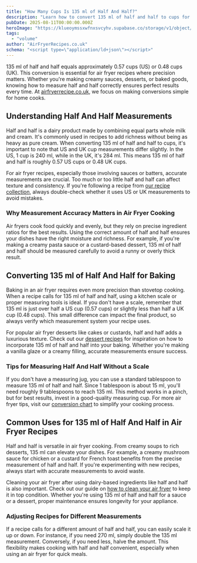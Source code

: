 ```yaml
---
title: "How Many Cups Is 135 ml of Half And Half?"
description: "Learn how to convert 135 ml of half and half to cups for perfect recipes every time. Includes UK & US measurements for air fryer cooking."
pubDate: 2025-08-11T00:00:00.000Z
heroImage: "https://klueoymssxwfnxsvcyhv.supabase.co/storage/v1/object/public/md/how-many-cups-is-135-ml-of-half-and-half-31079f66.webp"
tags:
  - "volume"
author: "AirFryerRecipes.co.uk"
schema: "<script type=\"application/ld+json\"></script>"
---
```


<p>135 ml of half and half equals approximately 0.57 cups (US) or 0.48 cups (UK). This conversion is essential for air fryer recipes where precision matters. Whether you're making creamy sauces, desserts, or baked goods, knowing how to measure half and half correctly ensures perfect results every time. At <a href=https://www.airfryerrecipe.co.uk>airfryerrecipe.co.uk</a>, we focus on making conversions simple for home cooks.</p>  

<h2>Understanding Half And Half Measurements</h2>  
<p>Half and half is a dairy product made by combining equal parts whole milk and cream. It's commonly used in recipes to add richness without being as heavy as pure cream. When converting 135 ml of half and half to cups, it's important to note that US and UK cup measurements differ slightly. In the US, 1 cup is 240 ml, while in the UK, it's 284 ml. This means 135 ml of half and half is roughly 0.57 US cups or 0.48 UK cups.</p>  

<p>For air fryer recipes, especially those involving sauces or batters, accurate measurements are crucial. Too much or too little half and half can affect texture and consistency. If you're following a recipe from <a href=https://www.airfryerrecipe.co.uk/recipes>our recipe collection</a>, always double-check whether it uses US or UK measurements to avoid mistakes.</p>  

<h3>Why Measurement Accuracy Matters in Air Fryer Cooking</h3>  
<p>Air fryers cook food quickly and evenly, but they rely on precise ingredient ratios for the best results. Using the correct amount of half and half ensures your dishes have the right moisture and richness. For example, if you're making a creamy pasta sauce or a custard-based dessert, 135 ml of half and half should be measured carefully to avoid a runny or overly thick result.</p>  

<h2>Converting 135 ml of Half And Half for Baking</h2>  
<p>Baking in an air fryer requires even more precision than stovetop cooking. When a recipe calls for 135 ml of half and half, using a kitchen scale or proper measuring tools is ideal. If you don't have a scale, remember that 135 ml is just over half a US cup (0.57 cups) or slightly less than half a UK cup (0.48 cups). This small difference can impact the final product, so always verify which measurement system your recipe uses.</p>  

<p>For popular air fryer desserts like cakes or custards, half and half adds a luxurious texture. Check out our <a href=https://www.airfryerrecipe.co.uk/recipe-category/dessert>dessert recipes</a> for inspiration on how to incorporate 135 ml of half and half into your baking. Whether you're making a vanilla glaze or a creamy filling, accurate measurements ensure success.</p>  

<h3>Tips for Measuring Half And Half Without a Scale</h3>  
<p>If you don't have a measuring jug, you can use a standard tablespoon to measure 135 ml of half and half. Since 1 tablespoon is about 15 ml, you'll need roughly 9 tablespoons to reach 135 ml. This method works in a pinch, but for best results, invest in a good-quality measuring cup. For more air fryer tips, visit our <a href=https://www.airfryerrecipe.co.uk/air-fryer-conversion-chart>conversion chart</a> to simplify your cooking process.</p>  

<h2>Common Uses for 135 ml of Half And Half in Air Fryer Recipes</h2>  
<p>Half and half is versatile in air fryer cooking. From creamy soups to rich desserts, 135 ml can elevate your dishes. For example, a creamy mushroom sauce for chicken or a custard for French toast benefits from the precise measurement of half and half. If you're experimenting with new recipes, always start with accurate measurements to avoid waste.</p>  

<p>Cleaning your air fryer after using dairy-based ingredients like half and half is also important. Check out our guide on <a href=https://www.airfryerrecipe.co.uk/air-fryer-cleaner>how to clean your air fryer</a> to keep it in top condition. Whether you're using 135 ml of half and half for a sauce or a dessert, proper maintenance ensures longevity for your appliance.</p>  

<h3>Adjusting Recipes for Different Measurements</h3>  
<p>If a recipe calls for a different amount of half and half, you can easily scale it up or down. For instance, if you need 270 ml, simply double the 135 ml measurement. Conversely, if you need less, halve the amount. This flexibility makes cooking with half and half convenient, especially when using an air fryer for quick meals.</p>